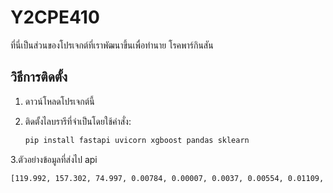# Y2CPE410

ที่นี่เป็นส่วนของโปรเจกต์ที่เราพัฒนาขึ้นเพื่อทำนาย โรคพาร์กินสัน

## วิธีการติดตั้ง

1. ดาวน์โหลดโปรเจกต์นี้
2. ติดตั้งไลบรารีที่จำเป็นโดยใช้คำสั่ง:

   ```bash
   pip install fastapi uvicorn xgboost pandas sklearn

3.ตัวอย่างข้อมูลที่ส่งไป api

 ```bash
[119.992, 157.302, 74.997, 0.00784, 0.00007, 0.0037, 0.00554, 0.01109, 0.04374, 0.426, 0.02182, 0.0313, 0.02971, 0.06545, 0.02211, 21.033, 0.414783, 0.815285, -4.813031, 0.266482, 2.301442, 0.284654]
